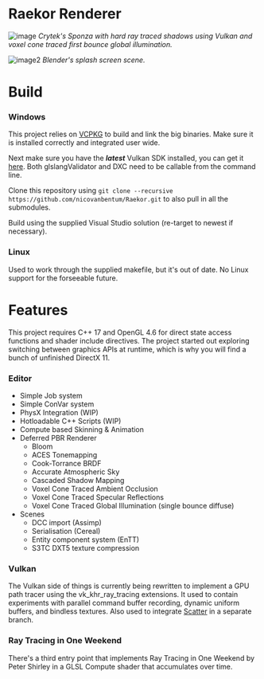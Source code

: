 # Raekor Renderer

![image](https://i.imgur.com/2PCUuBm.png)
*Crytek's Sponza with hard ray traced shadows using Vulkan and voxel cone traced first bounce global illumination.*

![image2](https://i.imgur.com/htxWnRu.png)
*Blender's splash screen scene.*

# Build

### Windows
This project relies on [VCPKG](https://github.com/microsoft/vcpkg) to build and link the big binaries. Make sure it is installed correctly and integrated user wide.

Next make sure you have the _**latest**_ Vulkan SDK installed, you can get it [here](https://vulkan.lunarg.com/sdk/home#sdk/downloadConfirm/latest/windows/vulkan-sdk.exe). Both glslangValidator and DXC need to be callable from the command line.

Clone this repository using
 ```git clone --recursive https://github.com/nicovanbentum/Raekor.git```  to also pull in all the submodules.

Build using the supplied Visual Studio solution (re-target to newest if necessary).

### Linux
Used to work through the supplied makefile, but it's out of date. No Linux support for the forseeable future.

# Features
This project requires C++ 17 and OpenGL 4.6 for direct state access functions and shader include directives. The project started out exploring switching between graphics APIs at runtime, which is why you will find a bunch of unfinished DirectX 11.

### Editor

* Simple Job system
* Simple ConVar system
* PhysX Integration (WIP)
* Hotloadable C++ Scripts (WIP)
* Compute based Skinning & Animation
* Deferred PBR Renderer
    - Bloom
    - ACES Tonemapping
    - Cook-Torrance BRDF
    - Accurate Atmospheric Sky
    - Cascaded Shadow Mapping
    - Voxel Cone Traced Ambient Occlusion
    - Voxel Cone Traced Specular Reflections
    - Voxel Cone Traced Global Illumination (single bounce diffuse)
* Scenes
    - DCC import (Assimp)
    - Serialisation (Cereal)
    - Entity component system (EnTT)
    - S3TC DXT5 texture compression

### Vulkan
The Vulkan side of things is currently being rewritten to implement a GPU path tracer using the vk_khr_ray_tracing extensions. It used to contain experiments with parallel command buffer recording, dynamic uniform buffers, and bindless textures. Also used to integrate [Scatter](https://github.com/nicovanbentum/Scatter) in a separate branch.

### Ray Tracing in One Weekend
There's a third entry point that implements Ray Tracing in One Weekend by Peter Shirley in a GLSL Compute shader that accumulates over time. 

